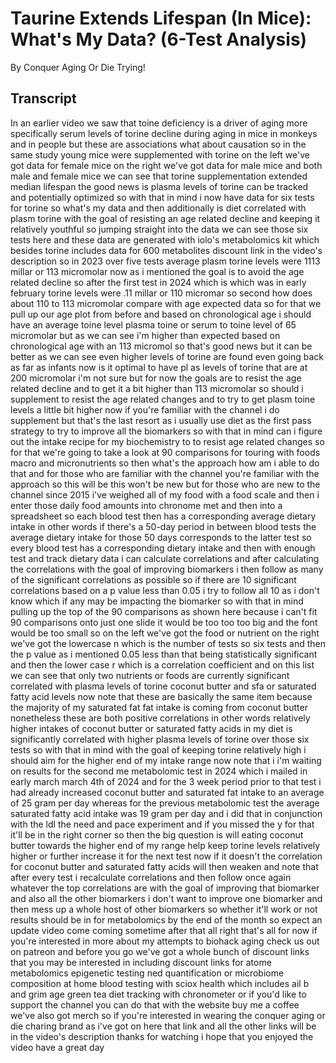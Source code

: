 # Taurine Extends Lifespan (In Mice): What's My Data? (6-Test Analysis)

By Conquer Aging Or Die Trying! 


## Transcript

In an earlier video we saw that toine deficiency is a driver of aging more specifically serum levels of torine decline during aging in mice in monkeys and in people but these are associations what about causation so in the same study young mice were supplemented with torine on the left we've got data for female mice on the right we've got data for male mice and both male and female mice we can see that torine supplementation extended median lifespan the good news is plasma levels of torine can be tracked and potentially optimized so with that in mind i now have data for six tests for torine so what's my data and then additionally is diet correlated with plasm torine with the goal of resisting an age related decline and keeping it relatively youthful so jumping straight into the data we can see those six tests here and these data are generated with iolo's metabolomics kit which besides torine includes data for 600 metabolites discount link in the video's description so in 2023 over five tests average plasm torine levels were 1113 millar or 113 micromolar now as i mentioned the goal is to avoid the age related decline so after the first test in 2024 which is which was in early february torine levels were .11 millar or 110 micromar so second how does about 110 to 113 micromolar compare with age expected data so for that we pull up our age plot from before and based on chronological age i should have an average toine level plasma toine or serum to toine level of 65 micromolar but as we can see i'm higher than expected based on chronological age with an 113 micromol so that's good news but it can be better as we can see even higher levels of torine are found even going back as far as infants now is it optimal to have pl as levels of torine that are at 200 micromolar i'm not sure but for now the goals are to resist the age related decline and to get it a bit higher than 113 micromolar so should i supplement to resist the age related changes and to try to get plasm toine levels a little bit higher now if you're familiar with the channel i do supplement but that's the last resort as i usually use diet as the first pass strategy to try to improve all the biomarkers so with that in mind can i figure out the intake recipe for my biochemistry to to resist age related changes so for that we're going to take a look at 90 comparisons for touring with foods macro and micronutrients so then what's the approach how am i able to do that and for those who are familiar with the channel you're familiar with the approach so this will be this won't be new but for those who are new to the channel since 2015 i've weighed all of my food with a food scale and then i enter those daily food amounts into chronome met and then into a spreadsheet so each blood test then has a corresponding average dietary intake in other words if there's a 50-day period in between blood tests the average dietary intake for those 50 days corresponds to the latter test so every blood test has a corresponding dietary intake and then with enough test and track dietary data i can calculate correlations and after calculating the correlations with the goal of improving biomarkers i then follow as many of the significant correlations as possible so if there are 10 significant correlations based on a p value less than 0.05 i try to follow all 10 as i don't know which if any may be impacting the biomarker so with that in mind pulling up the top of the 90 comparisons as shown here because i can't fit 90 comparisons onto just one slide it would be too too too big and the font would be too small so on the left we've got the food or nutrient on the right we've got the lowercase n which is the number of tests so six tests and then the p value as i mentioned 0.05 less than that being statistically significant and then the lower case r which is a correlation coefficient and on this list we can see that only two nutrients or foods are currently significant correlated with plasma levels of torine coconut butter and sfa or saturated fatty acid levels now note that these are basically the same item because the majority of my saturated fat fat intake is coming from coconut butter nonetheless these are both positive correlations in other words relatively higher intakes of coconut butter or saturated fatty acids in my diet is significantly correlated with higher plasma levels of torine over those six tests so with that in mind with the goal of keeping torine relatively high i should aim for the higher end of my intake range now note that i i'm waiting on results for the second me metabolomic test in 2024 which i mailed in early march march 4th of 2024 and for the 3 week period prior to that test i had already increased coconut butter and saturated fat intake to an average of 25 gram per day whereas for the previous metabolomic test the average saturated fatty acid intake was 19 gram per day and i did that in conjunction with the ldl the need and pace experiment and if you missed the y for that it'll be in the right corner so then the big question is will eating coconut butter towards the higher end of my range help keep torine levels relatively higher or further increase it for the next test now if it doesn't the correlation for coconut butter and saturated fatty acids will then weaken and note that after every test i recalculate correlations and then follow once again whatever the top correlations are with the goal of improving that biomarker and also all the other biomarkers i don't want to improve one biomarker and then mess up a whole host of other biomarkers so whether it'll work or not results should be in for metabolomics by the end of the month so expect an update video come coming sometime after that all right that's all for now if you're interested in more about my attempts to biohack aging check us out on patreon and before you go we've got a whole bunch of discount links that you may be interested in including discount links for atome metabolomics epigenetic testing ned quantification or microbiome composition at home blood testing with sciox health which includes ail b and grim age green tea diet tracking with chronometer or if you'd like to support the channel you can do that with the website buy me a coffee we've also got merch so if you're interested in wearing the conquer aging or die charing brand as i've got on here that link and all the other links will be in the video's description thanks for watching i hope that you enjoyed the video have a great day
